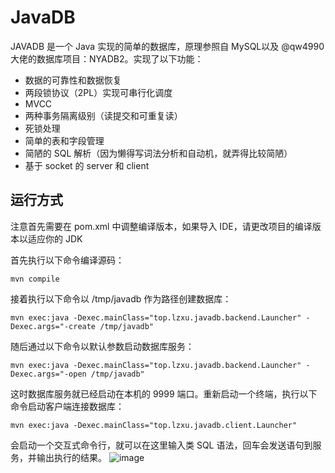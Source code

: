 # JavaDB
JAVADB 是一个 Java 实现的简单的数据库，原理参照自 MySQL以及 @qw4990 大佬的数据库项目：NYADB2。实现了以下功能：

- 数据的可靠性和数据恢复
- 两段锁协议（2PL）实现可串行化调度
- MVCC
- 两种事务隔离级别（读提交和可重复读）
- 死锁处理
- 简单的表和字段管理
- 简陋的 SQL 解析（因为懒得写词法分析和自动机，就弄得比较简陋）
- 基于 socket 的 server 和 client



## 运行方式

注意首先需要在 pom.xml 中调整编译版本，如果导入 IDE，请更改项目的编译版本以适应你的 JDK

首先执行以下命令编译源码：

```
mvn compile
```

接着执行以下命令以 /tmp/javadb 作为路径创建数据库：

```
mvn exec:java -Dexec.mainClass="top.lzxu.javadb.backend.Launcher" -Dexec.args="-create /tmp/javadb"
```

随后通过以下命令以默认参数启动数据库服务：

```
mvn exec:java -Dexec.mainClass="top.lzxu.javadb.backend.Launcher" -Dexec.args="-open /tmp/javadb"
```

这时数据库服务就已经启动在本机的 9999 端口。重新启动一个终端，执行以下命令启动客户端连接数据库：

```
mvn exec:java -Dexec.mainClass="top.lzxu.javadb.client.Launcher"
```

会启动一个交互式命令行，就可以在这里输入类 SQL 语法，回车会发送语句到服务，并输出执行的结果。
![image](https://github.com/swdyqw/JavaDB/assets/155432770/80ef7c0f-4c6d-4d0c-a2cd-c5ceea607776)

